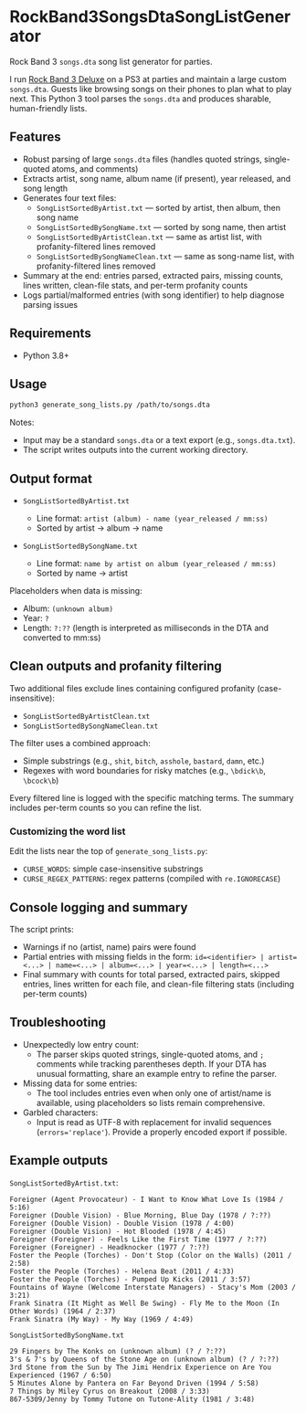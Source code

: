 # RockBand3SongsDtaSongListGenerator

Rock Band 3 `songs.dta` song list generator for parties.

I run [Rock Band 3 Deluxe](https://rb3dx.milohax.org/) on a PS3 at parties and maintain a large custom `songs.dta`. Guests like browsing songs on their phones to plan what to play next. This Python 3 tool parses the `songs.dta` and produces sharable, human-friendly lists.

## Features

- Robust parsing of large `songs.dta` files (handles quoted strings, single-quoted atoms, and comments)
- Extracts artist, song name, album name (if present), year released, and song length
- Generates four text files:
  - `SongListSortedByArtist.txt` — sorted by artist, then album, then song name
  - `SongListSortedBySongName.txt` — sorted by song name, then artist
  - `SongListSortedByArtistClean.txt` — same as artist list, with profanity-filtered lines removed
  - `SongListSortedBySongNameClean.txt` — same as song-name list, with profanity-filtered lines removed
- Summary at the end: entries parsed, extracted pairs, missing counts, lines written, clean-file stats, and per-term profanity counts
- Logs partial/malformed entries (with song identifier) to help diagnose parsing issues

## Requirements

- Python 3.8+

## Usage

```bash
python3 generate_song_lists.py /path/to/songs.dta
```

Notes:
- Input may be a standard `songs.dta` or a text export (e.g., `songs.dta.txt`).
- The script writes outputs into the current working directory.

## Output format

- `SongListSortedByArtist.txt`
  - Line format: `artist (album) - name (year_released / mm:ss)`
  - Sorted by artist → album → name

- `SongListSortedBySongName.txt`
  - Line format: `name by artist on album (year_released / mm:ss)`
  - Sorted by name → artist

Placeholders when data is missing:
- Album: `(unknown album)`
- Year: `?`
- Length: `?:??` (length is interpreted as milliseconds in the DTA and converted to mm:ss)

## Clean outputs and profanity filtering

Two additional files exclude lines containing configured profanity (case-insensitive):
- `SongListSortedByArtistClean.txt`
- `SongListSortedBySongNameClean.txt`

The filter uses a combined approach:
- Simple substrings (e.g., `shit`, `bitch`, `asshole`, `bastard`, `damn`, etc.)
- Regexes with word boundaries for risky matches (e.g., `\bdick\b`, `\bcock\b`)

Every filtered line is logged with the specific matching terms. The summary includes per-term counts so you can refine the list.

### Customizing the word list

Edit the lists near the top of `generate_song_lists.py`:
- `CURSE_WORDS`: simple case-insensitive substrings
- `CURSE_REGEX_PATTERNS`: regex patterns (compiled with `re.IGNORECASE`)


## Console logging and summary

The script prints:
- Warnings if no (artist, name) pairs were found
- Partial entries with missing fields in the form: `id=<identifier> | artist=<...> | name=<...> | album=<...> | year=<...> | length=<...>`
- Final summary with counts for total parsed, extracted pairs, skipped entries, lines written for each file, and clean-file filtering stats (including per-term counts)

## Troubleshooting

- Unexpectedly low entry count:
  - The parser skips quoted strings, single-quoted atoms, and `;` comments while tracking parentheses depth. If your DTA has unusual formatting, share an example entry to refine the parser.
- Missing data for some entries:
  - The tool includes entries even when only one of artist/name is available, using placeholders so lists remain comprehensive.
- Garbled characters:
  - Input is read as UTF-8 with replacement for invalid sequences (`errors='replace'`). Provide a properly encoded export if possible.

## Example outputs

`SongListSortedByArtist.txt`:
```
Foreigner (Agent Provocateur) - I Want to Know What Love Is (1984 / 5:16)
Foreigner (Double Vision) - Blue Morning, Blue Day (1978 / ?:??)
Foreigner (Double Vision) - Double Vision (1978 / 4:00)
Foreigner (Double Vision) - Hot Blooded (1978 / 4:45)
Foreigner (Foreigner) - Feels Like the First Time (1977 / ?:??)
Foreigner (Foreigner) - Headknocker (1977 / ?:??)
Foster the People (Torches) - Don't Stop (Color on the Walls) (2011 / 2:58)
Foster the People (Torches) - Helena Beat (2011 / 4:33)
Foster the People (Torches) - Pumped Up Kicks (2011 / 3:57)
Fountains of Wayne (Welcome Interstate Managers) - Stacy's Mom (2003 / 3:21)
Frank Sinatra (It Might as Well Be Swing) - Fly Me to the Moon (In Other Words) (1964 / 2:37)
Frank Sinatra (My Way) - My Way (1969 / 4:49)
```

`SongListSortedBySongName.txt`
```
29 Fingers by The Konks on (unknown album) (? / ?:??)
3's & 7's by Queens of the Stone Age on (unknown album) (? / ?:??)
3rd Stone from the Sun by The Jimi Hendrix Experience on Are You Experienced (1967 / 6:50)
5 Minutes Alone by Pantera on Far Beyond Driven (1994 / 5:58)
7 Things by Miley Cyrus on Breakout (2008 / 3:33)
867-5309/Jenny by Tommy Tutone on Tutone-Ality (1981 / 3:48)
```